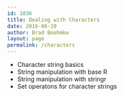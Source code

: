 ```yaml
---
id: 1836
title: Dealing with Characters
date: 2016-06-10
author: Brad Boehmke
layout: page
permalink: /characters
---
```


- Character string basics
- String manipulation with base R
- String manipulation with stringr
- Set operatons for character strings

